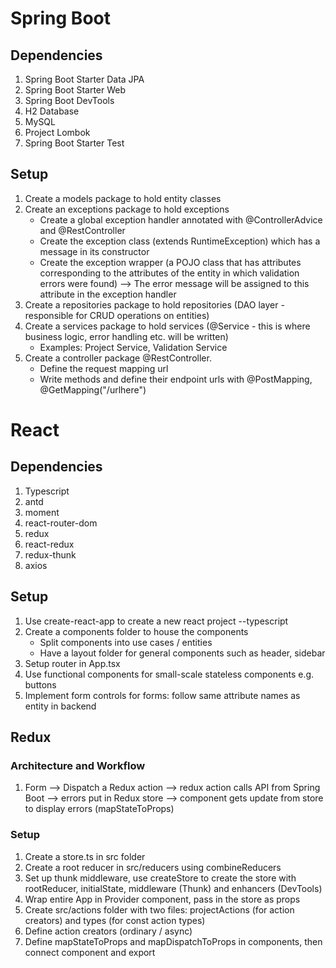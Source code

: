# Spring Boot

## Dependencies

1. Spring Boot Starter Data JPA
2. Spring Boot Starter Web
3. Spring Boot DevTools
4. H2 Database
5. MySQL
6. Project Lombok
7. Spring Boot Starter Test

## Setup

1. Create a models package to hold entity classes
2. Create an exceptions package to hold exceptions
   - Create a global exception handler annotated with @ControllerAdvice and @RestController
   - Create the exception class (extends RuntimeException) which has a message in its constructor
   - Create the exception wrapper (a POJO class that has attributes corresponding to the attributes of the entity in which validation errors were found) --> The error message will be assigned to this attribute in the exception handler
3. Create a repositories package to hold repositories (DAO layer - responsible for CRUD operations on entities)
4. Create a services package to hold services (@Service - this is where business logic, error handling etc. will be written)
   - Examples: Project Service, Validation Service
5. Create a controller package @RestController.
   - Define the request mapping url
   - Write methods and define their endpoint urls with @PostMapping, @GetMapping("/urlhere")

# React

## Dependencies

1. Typescript
2. antd
3. moment
4. react-router-dom
5. redux
6. react-redux
7. redux-thunk
8. axios

## Setup

1. Use create-react-app to create a new react project --typescript
2. Create a components folder to house the components
   - Split components into use cases / entities
   - Have a layout folder for general components such as header, sidebar
3. Setup router in App.tsx
4. Use functional components for small-scale stateless components e.g. buttons
5. Implement form controls for forms: follow same attribute names as entity in backend

## Redux

### Architecture and Workflow

1. Form --> Dispatch a Redux action --> redux action calls API from Spring Boot --> errors put in Redux store --> component gets update from store to display errors (mapStateToProps)

### Setup

1. Create a store.ts in src folder
2. Create a root reducer in src/reducers using combineReducers
3. Set up thunk middleware, use createStore to create the store with rootReducer, initialState, middleware (Thunk) and enhancers (DevTools)
4. Wrap entire App in Provider component, pass in the store as props
5. Create src/actions folder with two files: projectActions (for action creators) and types (for const action types)
6. Define action creators (ordinary / async)
7. Define mapStateToProps and mapDispatchToProps in components, then connect component and export
